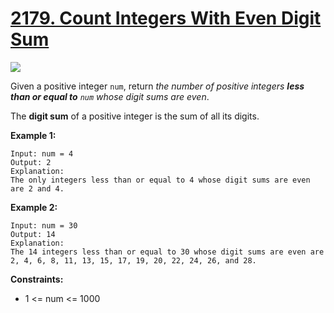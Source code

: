 # [2179. Count Integers With Even Digit Sum](https://leetcode-cn.com/problems/count-integers-with-even-digit-sum/)

![](https://img.shields.io/badge/Difficulty-Easy-green.svg)

Given a positive integer `num`, return *the number of positive integers **less than or equal to** `num` whose digit sums are even*.

The **digit sum** of a positive integer is the sum of all its digits.

**Example 1:**

```
Input: num = 4
Output: 2
Explanation:
The only integers less than or equal to 4 whose digit sums are even are 2 and 4.    
```

**Example 2:**

```
Input: num = 30
Output: 14
Explanation:
The 14 integers less than or equal to 30 whose digit sums are even are
2, 4, 6, 8, 11, 13, 15, 17, 19, 20, 22, 24, 26, and 28.
```

**Constraints:**

 + 1 <= num <= 1000
